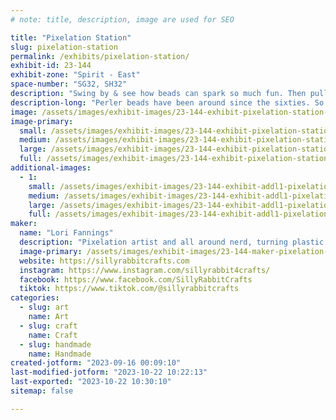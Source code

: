 ```yaml
---
# note: title, description, image are used for SEO

title: "Pixelation Station"
slug: pixelation-station
permalink: /exhibits/pixelation-station/
exhibit-id: 23-144
exhibit-zone: "Spirit - East"
space-number: "SG32, SH32"
description: "Swing by & see how beads can spark so much fun. Then pull up a seat and make your own!"
description-long: "Perler beads have been around since the sixties. So many of us remember making flowers or circles, but there is so much more to these little beads! Join Lori and her team and lets pixelate life!"
image: /assets/images/exhibit-images/23-144-exhibit-pixelation-station-26195676-1564375090313682-4796847345644041191-n-large.png
image-primary: 
  small: /assets/images/exhibit-images/23-144-exhibit-pixelation-station-26195676-1564375090313682-4796847345644041191-n-small.png
  medium: /assets/images/exhibit-images/23-144-exhibit-pixelation-station-26195676-1564375090313682-4796847345644041191-n-medium.png
  large: /assets/images/exhibit-images/23-144-exhibit-pixelation-station-26195676-1564375090313682-4796847345644041191-n-large.png
  full: /assets/images/exhibit-images/23-144-exhibit-pixelation-station-26195676-1564375090313682-4796847345644041191-n-full.png
additional-images: 
  - 1:
    small: /assets/images/exhibit-images/23-144-exhibit-addl1-pixelation-station-26731116-1571976736220184-4894636926670507937-n-small.jpg
    medium: /assets/images/exhibit-images/23-144-exhibit-addl1-pixelation-station-26731116-1571976736220184-4894636926670507937-n-medium.jpg
    large: /assets/images/exhibit-images/23-144-exhibit-addl1-pixelation-station-26731116-1571976736220184-4894636926670507937-n-large.jpg
    full: /assets/images/exhibit-images/23-144-exhibit-addl1-pixelation-station-26731116-1571976736220184-4894636926670507937-n-full.jpg
maker: 
  name: "Lori Fannings"
  description: "Pixelation artist and all around nerd, turning plastic into home decor."
  image-primary: /assets/images/exhibit-images/23-144-maker-pixelation-station-21-6-exhibit-addl1-silly-rabbit-crafts-free-play-florida-2017-large-medium.png
  website: https://sillyrabbitcrafts.com
  instagram: https://www.instagram.com/sillyrabbit4crafts/
  facebook: https://www.facebook.com/SillyRabbitCrafts
  tiktok: https://www.tiktok.com/@sillyrabbitcrafts
categories: 
  - slug: art
    name: Art
  - slug: craft
    name: Craft
  - slug: handmade
    name: Handmade
created-jotform: "2023-09-16 00:09:10"
last-modified-jotform: "2023-10-22 10:22:13"
last-exported: "2023-10-22 10:30:10"
sitemap: false

---
```

